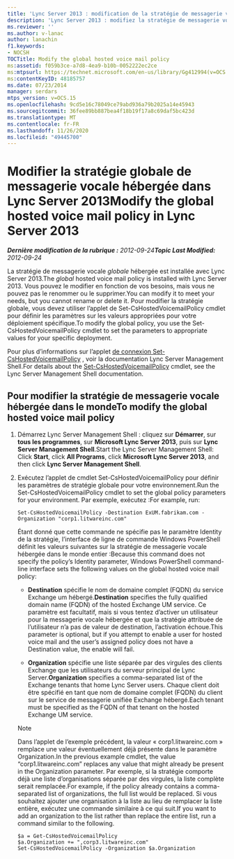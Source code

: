 ```yaml
---
title: 'Lync Server 2013 : modification de la stratégie de messagerie vocale hébergée dans le monde entier'
description: 'Lync Server 2013 : modifiez la stratégie de messagerie vocale hébergée dans le monde entier.'
ms.reviewer: ''
ms.author: v-lanac
author: lanachin
f1.keywords:
- NOCSH
TOCTitle: Modify the global hosted voice mail policy
ms:assetid: f059b3ce-a7d8-4ea9-b10b-0052222ec2ce
ms:mtpsurl: https://technet.microsoft.com/en-us/library/Gg412994(v=OCS.15)
ms:contentKeyID: 48185757
ms.date: 07/23/2014
manager: serdars
mtps_version: v=OCS.15
ms.openlocfilehash: 9cd5e16c78049ce79abd936a79b2025a14e45943
ms.sourcegitcommit: 36fee89bb887bea4f18b19f17a8c69daf5bc423d
ms.translationtype: MT
ms.contentlocale: fr-FR
ms.lasthandoff: 11/26/2020
ms.locfileid: "49445700"
---
```

# <a name="modify-the-global-hosted-voice-mail-policy-in-lync-server-2013"></a><span data-ttu-id="fa819-103">Modifier la stratégie globale de messagerie vocale hébergée dans Lync Server 2013</span><span class="sxs-lookup"><span data-stu-id="fa819-103">Modify the global hosted voice mail policy in Lync Server 2013</span></span>

<div data-xmlns="http://www.w3.org/1999/xhtml">

<div class="topic" data-xmlns="http://www.w3.org/1999/xhtml" data-msxsl="urn:schemas-microsoft-com:xslt" data-cs="https://msdn.microsoft.com/">

<div data-asp="https://msdn2.microsoft.com/asp">



</div>

<div id="mainSection">

<div id="mainBody"><span data-ttu-id="fa819-104">

<span> </span></span><span class="sxs-lookup"><span data-stu-id="fa819-104">

<span> </span></span></span>

<span data-ttu-id="fa819-105">_**Dernière modification de la rubrique :** 2012-09-24_</span><span class="sxs-lookup"><span data-stu-id="fa819-105">_**Topic Last Modified:** 2012-09-24_</span></span>

<span data-ttu-id="fa819-106">La stratégie de messagerie vocale *globale* hébergée est installée avec Lync Server 2013.</span><span class="sxs-lookup"><span data-stu-id="fa819-106">The *global* hosted voice mail policy is installed with Lync Server 2013.</span></span> <span data-ttu-id="fa819-107">Vous pouvez le modifier en fonction de vos besoins, mais vous ne pouvez pas le renommer ou le supprimer.</span><span class="sxs-lookup"><span data-stu-id="fa819-107">You can modify it to meet your needs, but you cannot rename or delete it.</span></span> <span data-ttu-id="fa819-108">Pour modifier la stratégie globale, vous devez utiliser l’applet de Set-CsHostedVoicemailPolicy cmdlet pour définir les paramètres sur les valeurs appropriées pour votre déploiement spécifique.</span><span class="sxs-lookup"><span data-stu-id="fa819-108">To modify the global policy, you use the Set-CsHostedVoicemailPolicy cmdlet to set the parameters to appropriate values for your specific deployment.</span></span>

<span data-ttu-id="fa819-109">Pour plus d’informations sur l’applet [de connexion Set-CsHostedVoicemailPolicy](https://docs.microsoft.com/powershell/module/skype/Set-CsHostedVoicemailPolicy) , voir la documentation Lync Server Management Shell.</span><span class="sxs-lookup"><span data-stu-id="fa819-109">For details about the [Set-CsHostedVoicemailPolicy](https://docs.microsoft.com/powershell/module/skype/Set-CsHostedVoicemailPolicy) cmdlet, see the Lync Server Management Shell documentation.</span></span>

<div>

## <a name="to-modify-the-global-hosted-voice-mail-policy"></a><span data-ttu-id="fa819-110">Pour modifier la stratégie de messagerie vocale hébergée dans le monde</span><span class="sxs-lookup"><span data-stu-id="fa819-110">To modify the global hosted voice mail policy</span></span>

1.  <span data-ttu-id="fa819-111">Démarrez Lync Server Management Shell : cliquez sur **Démarrer**, sur **tous les programmes**, sur **Microsoft Lync Server 2013**, puis sur **Lync Server Management Shell**.</span><span class="sxs-lookup"><span data-stu-id="fa819-111">Start the Lync Server Management Shell: Click **Start**, click **All Programs**, click **Microsoft Lync Server 2013**, and then click **Lync Server Management Shell**.</span></span>

2.  <span data-ttu-id="fa819-112">Exécutez l’applet de cmdlet Set-CsHostedVoicemailPolicy pour définir les paramètres de stratégie globale pour votre environnement.</span><span class="sxs-lookup"><span data-stu-id="fa819-112">Run the Set-CsHostedVoicemailPolicy cmdlet to set the global policy parameters for your environment.</span></span> <span data-ttu-id="fa819-113">Par exemple, exécutez :</span><span class="sxs-lookup"><span data-stu-id="fa819-113">For example, run:</span></span>
    
        Set-CsHostedVoicemailPolicy -Destination ExUM.fabrikam.com -Organization "corp1.litwareinc.com"
    
    <span data-ttu-id="fa819-114">Étant donné que cette commande ne spécifie pas le paramètre Identity de la stratégie, l’interface de ligne de commande Windows PowerShell définit les valeurs suivantes sur la stratégie de messagerie vocale hébergée dans le monde entier :</span><span class="sxs-lookup"><span data-stu-id="fa819-114">Because this command does not specify the policy’s Identity parameter, Windows PowerShell command-line interface sets the following values on the global hosted voice mail policy:</span></span>
    
      - <span data-ttu-id="fa819-115">**Destination** spécifie le nom de domaine complet (FQDN) du service Exchange um hébergé.</span><span class="sxs-lookup"><span data-stu-id="fa819-115">**Destination** specifies the fully qualified domain name (FQDN) of the hosted Exchange UM service.</span></span> <span data-ttu-id="fa819-116">Ce paramètre est facultatif, mais si vous tentez d’activer un utilisateur pour la messagerie vocale hébergée et que la stratégie attribuée de l’utilisateur n’a pas de valeur de destination, l’activation échoue.</span><span class="sxs-lookup"><span data-stu-id="fa819-116">This parameter is optional, but if you attempt to enable a user for hosted voice mail and the user’s assigned policy does not have a Destination value, the enable will fail.</span></span>
    
      - <span data-ttu-id="fa819-117">**Organization** spécifie une liste séparée par des virgules des clients Exchange que les utilisateurs du serveur principal de Lync Server.</span><span class="sxs-lookup"><span data-stu-id="fa819-117">**Organization** specifies a comma-separated list of the Exchange tenants that home Lync Server users.</span></span> <span data-ttu-id="fa819-118">Chaque client doit être spécifié en tant que nom de domaine complet (FQDN) du client sur le service de messagerie unifiée Exchange hébergé.</span><span class="sxs-lookup"><span data-stu-id="fa819-118">Each tenant must be specified as the FQDN of that tenant on the hosted Exchange UM service.</span></span>
    
    <div>
    

    > [!NOTE]  
    > <span data-ttu-id="fa819-119">Dans l’applet de l’exemple précédent, la valeur « corp1.litwareinc.com » remplace une valeur éventuellement déjà présente dans le paramètre Organization.</span><span class="sxs-lookup"><span data-stu-id="fa819-119">In the previous example cmdlet, the value “corp1.litwareinc.com” replaces any value that might already be present in the Organization parameter.</span></span> <span data-ttu-id="fa819-120">Par exemple, si la stratégie comporte déjà une liste d’organisations séparée par des virgules, la liste complète serait remplacée.</span><span class="sxs-lookup"><span data-stu-id="fa819-120">For example, if the policy already contains a comma-separated list of organizations, the full list would be replaced.</span></span> <span data-ttu-id="fa819-121">Si vous souhaitez ajouter une organisation à la liste au lieu de remplacer la liste entière, exécutez une commande similaire à ce qui suit.</span><span class="sxs-lookup"><span data-stu-id="fa819-121">If you want to add an organization to the list rather than replace the entire list, run a command similar to the following.</span></span>

    
    </div>
    
        $a = Get-CsHostedVoicemailPolicy
        $a.Organization += ",corp3.litwareinc.com"
        Set-CsHostedVoicemailPolicy -Organization $a.Organization

<span data-ttu-id="fa819-122"></div>

</div>

<span> </span>

</div>

</div>

</span><span class="sxs-lookup"><span data-stu-id="fa819-122"></div>

</div>

<span> </span>

</div>

</div>

</span></span></div>

